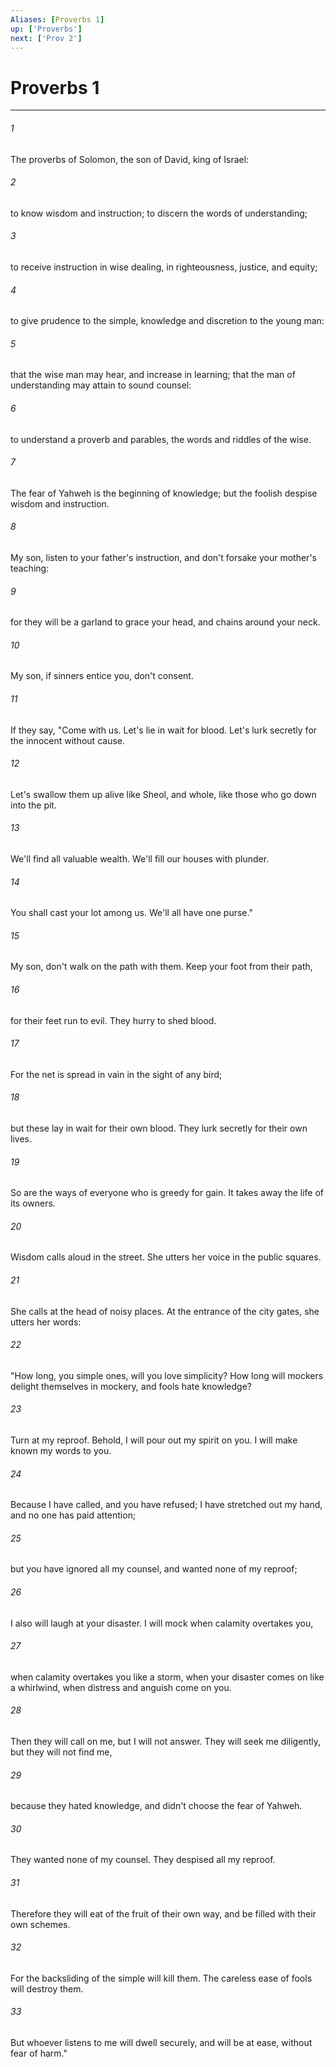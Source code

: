 ```yaml
---
Aliases: [Proverbs 1]
up: ['Proverbs']
next: ['Prov 2']
---
```

# Proverbs 1
***





###### 1 

The proverbs of Solomon, the son of David, king of Israel: 



###### 2 

to know wisdom and instruction; to discern the words of understanding; 



###### 3 

to receive instruction in wise dealing, in righteousness, justice, and equity; 



###### 4 

to give prudence to the simple, knowledge and discretion to the young man: 



###### 5 

that the wise man may hear, and increase in learning; that the man of understanding may attain to sound counsel: 



###### 6 

to understand a proverb and parables, the words and riddles of the wise. 



###### 7 

The fear of Yahweh is the beginning of knowledge; but the foolish despise wisdom and instruction. 



###### 8 

My son, listen to your father's instruction, and don't forsake your mother's teaching: 



###### 9 

for they will be a garland to grace your head, and chains around your neck. 



###### 10 

My son, if sinners entice you, don't consent. 



###### 11 

If they say, "Come with us. Let's lie in wait for blood. Let's lurk secretly for the innocent without cause. 



###### 12 

Let's swallow them up alive like Sheol, and whole, like those who go down into the pit. 



###### 13 

We'll find all valuable wealth. We'll fill our houses with plunder. 



###### 14 

You shall cast your lot among us. We'll all have one purse." 



###### 15 

My son, don't walk on the path with them. Keep your foot from their path, 



###### 16 

for their feet run to evil. They hurry to shed blood. 



###### 17 

For the net is spread in vain in the sight of any bird; 



###### 18 

but these lay in wait for their own blood. They lurk secretly for their own lives. 



###### 19 

So are the ways of everyone who is greedy for gain. It takes away the life of its owners. 



###### 20 

Wisdom calls aloud in the street. She utters her voice in the public squares. 



###### 21 

She calls at the head of noisy places. At the entrance of the city gates, she utters her words: 



###### 22 

"How long, you simple ones, will you love simplicity? How long will mockers delight themselves in mockery, and fools hate knowledge? 



###### 23 

Turn at my reproof. Behold, I will pour out my spirit on you. I will make known my words to you. 



###### 24 

Because I have called, and you have refused; I have stretched out my hand, and no one has paid attention; 



###### 25 

but you have ignored all my counsel, and wanted none of my reproof; 



###### 26 

I also will laugh at your disaster. I will mock when calamity overtakes you, 



###### 27 

when calamity overtakes you like a storm, when your disaster comes on like a whirlwind, when distress and anguish come on you. 



###### 28 

Then they will call on me, but I will not answer. They will seek me diligently, but they will not find me, 



###### 29 

because they hated knowledge, and didn't choose the fear of Yahweh. 



###### 30 

They wanted none of my counsel. They despised all my reproof. 



###### 31 

Therefore they will eat of the fruit of their own way, and be filled with their own schemes. 



###### 32 

For the backsliding of the simple will kill them. The careless ease of fools will destroy them. 



###### 33 

But whoever listens to me will dwell securely, and will be at ease, without fear of harm."
